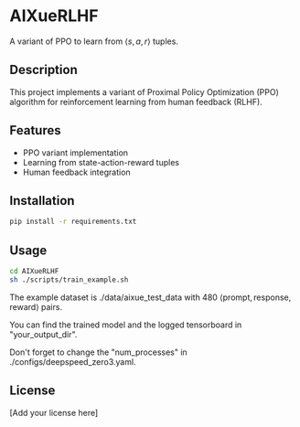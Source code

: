 # AIXueRLHF

A variant of PPO to learn from $\langle s, a, r \rangle$ tuples.

## Description

This project implements a variant of Proximal Policy Optimization (PPO) algorithm for reinforcement learning from human feedback (RLHF).

## Features

- PPO variant implementation
- Learning from state-action-reward tuples
- Human feedback integration

## Installation

```bash
pip install -r requirements.txt
```

## Usage

```bash
cd AIXueRLHF
sh ./scripts/train_example.sh
```

The example dataset is ./data/aixue_test_data with 480 $\langle \text{prompt}, \text{response}, \text{reward} \rangle$ pairs.

You can find the trained model and the logged tensorboard in "your_output_dir".

Don't forget to change the "num_processes" in ./configs/deepspeed_zero3.yaml.

## License

[Add your license here]
